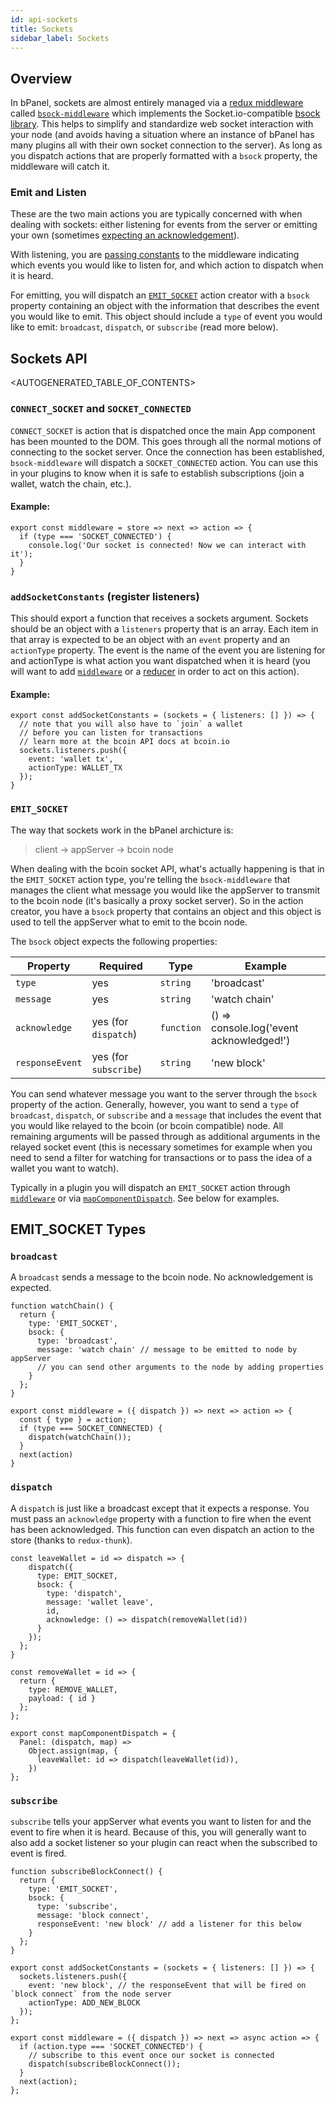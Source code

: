 ```yaml
---
id: api-sockets
title: Sockets
sidebar_label: Sockets
---
```


## Overview
In bPanel, sockets are almost entirely managed via a [redux middleware](/bpanel-docs/docs/api-middleware.html) called [`bsock-middleware`](https://www.npmjs.com/package/bsock-middleware) which implements the Socket.io-compatible [bsock library](https://github.com/bcoin-org/bsock). This helps to simplify and standardize web socket interaction with your node (and avoids having a situation where an instance of bPanel has many plugins all with their own socket connection to the server). As long as you dispatch actions that are properly formatted with a `bsock` property, the middleware will catch it.

### Emit and Listen
These are the two main actions you are typically concerned with when dealing with sockets: either listening for events from the server or emitting your own (sometimes [expecting an acknowledgement](#dispatch)).

With listening, you are [passing constants](#addsocketconstants-register-listeners) to the middleware indicating which events you would like to listen for, and which action to dispatch when it is heard.

For emitting, you will dispatch an [`EMIT_SOCKET`](#emit-socket) action creator with a `bsock` property containing an object with the information that describes the event you would like to emit. This object should include a `type` of event you would like to emit: `broadcast`, `dispatch`, or `subscribe` (read more below).

## Sockets API

<AUTOGENERATED_TABLE_OF_CONTENTS>

### `CONNECT_SOCKET` and `SOCKET_CONNECTED`
`CONNECT_SOCKET` is action that is dispatched once the main App component has been mounted to the DOM. This goes through all the normal motions of connecting to the socket server. Once the connection has been established, `bsock-middleware` will dispatch a `SOCKET_CONNECTED` action. You can use this in your plugins to know when it is safe to establish subscriptions (join a wallet, watch the chain, etc.).

#### Example:
```
export const middleware = store => next => action => {
  if (type === 'SOCKET_CONNECTED') {
    console.log('Our socket is connected! Now we can interact with it');
  }
}
```

### `addSocketConstants` (register listeners)
This should export a function that receives a sockets argument. Sockets should be an object with a `listeners` property that is an array. Each item in that array is expected to be an object with an `event` property and an `actionType` property. The event is the name of the event you are listening for and actionType is what action you want dispatched when it is heard (you will want to add [`middleware`](/bpanel-docs/docs/api-middleware.html) or a [reducer](/bpanel-docs/docs/api-reducers.html) in order to act on this action).

#### Example:
```
export const addSocketConstants = (sockets = { listeners: [] }) => {
  // note that you will also have to `join` a wallet
  // before you can listen for transactions
  // learn more at the bcoin API docs at bcoin.io
  sockets.listeners.push({
    event: 'wallet tx',
    actionType: WALLET_TX
  });
}
```


### `EMIT_SOCKET`
The way that sockets work in the bPanel archicture is:

> client -> appServer -> bcoin node

When dealing with the bcoin socket API, what's actually happening is that in the `EMIT_SOCKET` action type, you're telling the `bsock-middleware` that manages the client what message you would like the appServer to transmit to the bcoin node (it's basically a proxy socket server). So in the action creator, you have a `bsock` property that contains an object and this object is used to tell the appServer what to emit to the bcoin node.

The `bsock` object expects the following properties:

| Property       | Required             | Type     | Example     |
| -------------  | -------------        | -----    | -------     |
| `type`         | yes                  | `string` |'broadcast'  |
| `message`      | yes                  | `string` |'watch chain'|
| `acknowledge`  | yes (for `dispatch`) |`function`|() => console.log('event acknowledged!')|
| `responseEvent`| yes (for `subscribe`)| `string` | 'new block' |

You can send whatever message you want to the server through the `bsock` property of the action. Generally, however, you want to send a `type` of `broadcast`, `dispatch`, or `subscribe` and a `message` that includes the event that you would like relayed to the bcoin (or bcoin compatible) node. All remaining arguments will be passed through as additional arguments in the relayed socket event (this is necessary sometimes for example when you need to send a filter for watching for transactions or to pass the idea of a wallet you want to watch).

Typically in a plugin you will dispatch an `EMIT_SOCKET` action through [`middleware`](/bpanel-docs/docs/api-middleware.html) or via [`mapComponentDispatch`](/bpanel-docs/docs/api-map-state-dispatch.html#mapcomponentdispatch). See below for examples.

## EMIT_SOCKET Types

### `broadcast`
A `broadcast` sends a message to the bcoin node. No acknowledgement is expected.

```
function watchChain() {
  return {
    type: 'EMIT_SOCKET',
    bsock: {
      type: 'broadcast',
      message: 'watch chain' // message to be emitted to node by appServer
      // you can send other arguments to the node by adding properties
    }
  };
}

export const middleware = ({ dispatch }) => next => action => {
  const { type } = action;
  if (type === SOCKET_CONNECTED) {
    dispatch(watchChain());
  }
  next(action)
}
```

### `dispatch`
A `dispatch` is just like a broadcast except that it expects a response. You must pass an `acknowledge` property with a function to fire when the event has been acknowledged. This function can even dispatch an action to the store (thanks to `redux-thunk`).

```
const leaveWallet = id => dispatch => {
    dispatch({
      type: EMIT_SOCKET,
      bsock: {
        type: 'dispatch',
        message: 'wallet leave',
        id,
        acknowledge: () => dispatch(removeWallet(id))
      }
    });
  };
}

const removeWallet = id => {
  return {
    type: REMOVE_WALLET,
    payload: { id }
  };
};

export const mapComponentDispatch = {
  Panel: (dispatch, map) =>
    Object.assign(map, {
      leaveWallet: id => dispatch(leaveWallet(id)),
    })
};
```

### `subscribe`
`subscribe` tells your appServer what events you want to listen for and the event to fire when it is heard. Because of this, you will generally want to also add a socket listener so your plugin can react when the subscribed to event is fired.

```
function subscribeBlockConnect() {
  return {
    type: 'EMIT_SOCKET',
    bsock: {
      type: 'subscribe',
      message: 'block connect',
      responseEvent: 'new block' // add a listener for this below
    }
  };
}

export const addSocketConstants = (sockets = { listeners: [] }) => {
  sockets.listeners.push({
    event: 'new block', // the responseEvent that will be fired on `block connect` from the node server
    actionType: ADD_NEW_BLOCK
  });
};

export const middleware = ({ dispatch }) => next => async action => {
  if (action.type === 'SOCKET_CONNECTED') {
    // subscribe to this event once our socket is connected
    dispatch(subscribeBlockConnect());
  }
  next(action);
};

```